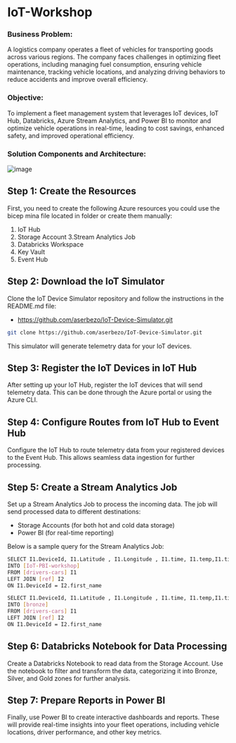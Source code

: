 # IoT-Workshop



### Business Problem:
A logistics company operates a fleet of vehicles for transporting goods across various regions. 
The company faces challenges in optimizing fleet operations, including managing fuel consumption, ensuring vehicle maintenance, tracking vehicle locations, and analyzing driving behaviors to reduce accidents and improve overall efficiency.


### Objective:
To implement a fleet management system that leverages IoT devices, IoT Hub, Databricks, Azure Stream Analytics, and Power BI to monitor and optimize vehicle operations in real-time, leading to cost savings, enhanced safety, and improved operational efficiency.


### Solution Components and Architecture:

![image](https://github.com/user-attachments/assets/ea429438-32a6-4331-a165-01edaa3daf46)



## Step 1: Create the Resources

First, you need to create the following Azure resources you could use the bicep mina file located in folder or create them manually:

1. IoT Hub
2. Storage Account
3.Stream Analytics Job
4. Databricks Workspace
5. Key Vault
6. Event Hub

## Step 2: Download the IoT Simulator

Clone the IoT Device Simulator repository and follow the instructions in the README.md file:

- https://github.com/aserbezo/IoT-Device-Simulator.git

```sh
git clone https://github.com/aserbezo/IoT-Device-Simulator.git
```

This simulator will generate telemetry data for your IoT devices.


## Step 3: Register the IoT Devices in IoT Hub

After setting up your IoT Hub, register the IoT devices that will send telemetry data. This can be done through the Azure portal or using the Azure CLI.

## Step 4: Configure Routes from IoT Hub to Event Hub

Configure the IoT Hub to route telemetry data from your registered devices to the Event Hub. This allows seamless data ingestion for further processing.

## Step 5: Create a Stream Analytics Job

Set up a Stream Analytics Job to process the incoming data. The job will send processed data to different destinations:

- Storage Accounts (for both hot and cold data storage)
- Power BI (for real-time reporting)

Below is a sample query for the Stream Analytics Job:

```sh
SELECT I1.DeviceId, I1.Latitude , I1.Longitude , I1.time, I1.temp,I1.tire_press,I1.speed,I1.alert,I2.driver_id ,I2.first_name,I2.last_name , I2.car_model, I2.experiance,I2.car_mileage_km
INTO [IoT-PBI-workshop]
FROM [drivers-cars] I1 
LEFT JOIN [ref] I2
ON I1.DeviceId = I2.first_name

SELECT I1.DeviceId, I1.Latitude , I1.Longitude , I1.time, I1.temp,I1.tire_press,I1.speed,I1.alert,I2.driver_id ,I2.first_name,I2.last_name , I2.car_model, I2.experiance,I2.car_mileage_km
INTO [bronze]
FROM [drivers-cars] I1 
LEFT JOIN [ref] I2
ON I1.DeviceId = I2.first_name
```

## Step 6: Databricks Notebook for Data Processing

Create a Databricks Notebook to read data from the Storage Account. Use the notebook to filter and transform the data, categorizing it into Bronze, Silver, and Gold zones for further analysis.

## Step 7: Prepare Reports in Power BI

Finally, use Power BI to create interactive dashboards and reports. These will provide real-time insights into your fleet operations, including vehicle locations, driver performance, and other key metrics.
